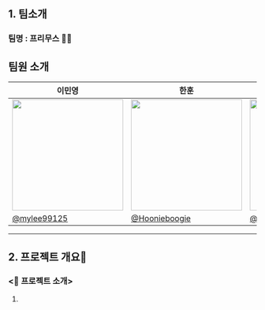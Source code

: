 ## 1. 팀소개 
### 팀명 : 프리무스 👍🏻

## 팀원 소개
| 이민영 | 한훈 | 김민균 | 박민정 | 김세한 |
|---|---|---|---|---|
| <img width="225" height="225" src="https://github.com/user-attachments/assets/1cae6b09-5b1d-4ed3-bc1b-d78f10ae78cd" /> | <img width="225" height="225" src="https://github.com/user-attachments/assets/07184403-0e92-4eaf-821e-d4afcfe35055" /> | <img width="225" height="225" src="https://github.com/user-attachments/assets/836e01d5-fd1d-4fd3-a93d-1381ff9b60e8" /> | <img width="225" height="225" src="https://github.com/user-attachments/assets/11a4328c-164a-4ae5-90f6-e8607eec0dd2" /> | <img width="225" height="225" src="https://github.com/user-attachments/assets/3e6eaaad-52c7-4528-b3ac-48fc42d4373d" /> |
|[@mylee99125](https://github.com/mylee99125)|[@Hoonieboogie](https://github.com/Hoonieboogie)|[@alswhitetiger](https://github.com/alswhitetiger)|[@minjeon](https://github.com/minjeon)|[@kimsehan11](https://github.com/kimsehan11)|

---

## 2. 프로젝트 개요🔨 


### <📌 프로젝트 소개>

1. **<Title>** = **“전기차 구매 서포터”**
2. **목적 :** 
 - 자신이 거주하는 지역의 전기차 등록 현황
 - 자신이 거주하는 지역의 전기 충전소의 위치 및 개수
 - 지역과 차량 모델에 따른 보조금 정보<br />
등을 한 눈에 확인할 수 있도록 돕는 서비스 제공

3. **대상 사용자 :** 
 - 전기차 구매를 고려하는 일반 소비자
 - 전기차와 인프라 현황에 관심 있는 시민
 - 충전소 설치 또는 관련 사업 검토 중인 관계자

### <🎯 프로젝트 목표>

1. **전기차 및 충전소 시각화 기능**
  - 원하는 지역(시/도/군/구)을 선택하면<br />
         → 해당 지역의 전기차 등록 대수, 충전기 개수, 충전량 데이터를 지도 기반의 시각화로 제공
        
2. **보조금 정보 제공 기능**
  - 원하는 지역 + 제조사 + 모델명을 선택하면<br />
        → 해당 조합에 따른 보조금 지원 금액을 시각적으로 제공
        
3. **기업 FAQ 정리**
 - 전기차 및 충전소와 관련된 자주 묻는 질문<br />
        → 항목별로 정리하여 누구나 이해하기 쉽게 제공
        

### <🚀 프로젝트 배경>

1. **✅ 배경** : 전기차는 매년 판매량이 증가하고 있으며 정부도 탄소중립 정책의 일환으로 보급을 적극 지원. 
    
    **❓문제점** : 전기차 구매를 고려하는 일반 소비자는 충전 인프라 부족, 지역별 보조금 편차, 차량 모델별 호환 문제 등 복잡한 정보를 한눈에 파악 어렵.
    
    **💡필요성** : 사용자가 지역 + 모델명에 따라 실제로 받을 수 있는 보조금 규모나 충전소수, 그리고 실사용자들이 겪는 FAQ를 통합적으로 보여주면 구매 의사결정이 훨씬 수월해짐. 
    

2. **✅ 배경** : 어떤 지역은 전기차 등록 대수에 비해 충전소가 부족하고, 어떤 곳은 과잉 설치된 경우도 있음
    
    **❓문제점** : 국토교통부, 환경부 자료에 따르면 충전소 설치 밀도는 수도권에 집중되어 있고, 비수도권은 충전소 접근성이 낮음
    
    **💡필요성** : 이 데이터를 지도로 시각화함으로써 정책 입안자나 지자체가 충전 인프라 불균형을 인지하고 개선 방안을 마련하는 데 참고할 수 있음. 
    
2. ⚠️ **근거** : 소비자 조사 결과, 전기차 구매 시 가장 고려하는 요소는 다음과 같음

    → 차량 가격 및 보조금, 충전 인프라 위치 및 접근성, 모델별정보 신뢰성
    
    ⭕ **기여점** : 이 세 가지 핵심 요소를 통합하여 사용자에게 제공 → 정보의 단절을 해결하고, 소비자의 만족도를 높임.
   <img width="437" height="536" alt="image" src="https://github.com/user-attachments/assets/8fafe31a-0e5f-4e3c-8cd4-4166fdf5ae0f" />
    
---
## 3. 기술스택 


---
## 4. WBS

<img width="1245" height="638" alt="image" src="https://github.com/user-attachments/assets/8bd978a5-f96f-42a4-a618-21c8b82590a3" />


---
## 5. 요구사항 명세서

<img width="1352" height="673" alt="image" src="https://github.com/user-attachments/assets/7b469d1a-6613-4229-a2c6-a330afb0e689" />

---

# 6. ERD

### 1. 전기차 충전소

- 지역별 (도/시/군/구) 충전기 개수
- 충전소 코드(PK)
- 설치년도
- 지역코드(FK)

### 2. 전기차 보조금 정보

- 보조금 코드(PK)
- 지역코드(FK)
- 제조사
- 모델명
- 보조금

### 3. 지역정보

- 지역코드(PK)
- 시/도
- 군/구

### 4. 전기차 등록 현황

- 지역별 (시/도/군/구) 전기차 차량 등록 대수
- 지역코드(PK/FK)

### 5. FAQ

- 질문 코드(PK)
- 질문제목
- FAQ 타입
- 질문답변

<img width="887" height="607" alt="Image" src="https://github.com/user-attachments/assets/0c6da900-fe54-4bf2-91a2-d4ff5984a34d" />

---

# 7. 프로젝트 시연 페이지

### 1. Main 페이지



### 2. 보조금 페이지



### 3. 기업 FAQ

---
# 8. 한 줄 회고록
